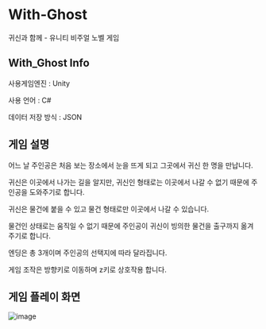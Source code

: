 # With-Ghost
귀신과 함께 - 유니티 비주얼 노벨 게임

## With_Ghost Info
사용게임엔진 : Unity

사용 언어 : C#

데이터 저장 방식 : JSON

## 게임 설명

어느 날 주인공은 처음 보는 장소에서 눈을 뜨게 되고 그곳에서 귀신 한 명을 만납니다. 

귀신은 이곳에서 나가는 길을 알지만, 귀신인 형태로는 이곳에서 나갈 수 없기 때문에 주인공을 도와주기로 합니다.

귀신은 물건에 붙을 수 있고 물건 형태로만 이곳에서 나갈 수 있습니다. 

물건인 상태로는 움직일 수 없기 때문에 주인공이 귀신이 빙의한 물건을 출구까지 옮겨 주기로 합니다.

엔딩은 총 3개이며 주인공의 선택지에 따라 달라집니다.


게임 조작은 방향키로 이동하며 z키로 상호작용 합니다.



## 게임 플레이 화면
![image](https://github.com/hmp9354/With-Ghost/assets/55439943/ac2c3208-44a7-47f8-a191-f082e4950911)
